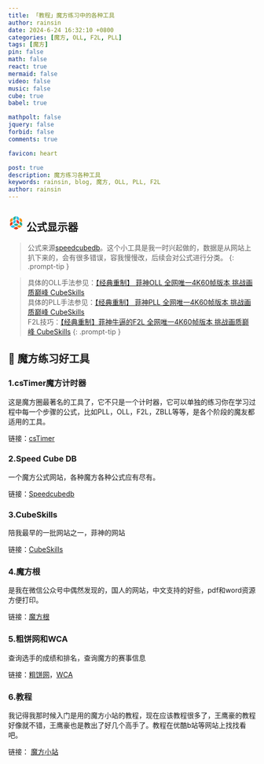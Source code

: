 ```yaml
---
title: 「教程」魔方练习中的各种工具
author: rainsin
date: 2024-6-24 16:32:10 +0800
categories: [魔方, OLL, F2L, PLL]
tags: [魔方]
pin: false
math: false
react: true
mermaid: false
video: false
music: false
cube: true
babel: true

mathpolt: false
jquery: false
forbid: false
comments: true

favicon: heart

post: true
description: 魔方练习各种工具
keywords: rainsin, blog, 魔方, OLL, PLL, F2L
author: rainsin
---
```


<style>
#access-tags,#panel-wrapper,#access-lastmod{
    display: none;
}
#core-wrapper, #tail-wrapper {
    width: 100%;
    padding-right: 0 !important;
    padding-left: 0 !important;
}
.bilibili-box{
    width: 100%;
    aspect-ratio: 1920/1080;
}
</style>

<link rel="stylesheet" href="/assets/share/cube.min.css"/>

<h2 id="魔方">
<svg t="1708149429539" class="icon" viewBox="0 0 1024 1024" version="1.1" xmlns="http://www.w3.org/2000/svg" p-id="4418" width="32" height="32"><path d="M323.84980539 263.0163893c0-2.43789794-0.95396079-76.74079765 17.48927003-99.529848 18.65522165-23.31902673 72.07699258-53.42177092 72.0769926-53.42177092s60.94745697-37.94641717 72.18298867-31.05670361c11.34152642 6.67772137 9.43360625 80.23865248 9.43360624 80.23865112s-0.52997775 72.60697034-12.29548722 93.59409521c-11.76550947 20.88112878-72.81896114 57.44960351-72.81896116 57.44960351s-53.42177092 34.87254538-71.75900702 34.23657151c-17.91325308-0.95396079-14.30940351-78.96670477-14.30940214-81.51059882z" fill="#23B299" p-id="4419"></path><path d="M361.0542526 634.5308878c0.42398164 13.14345191 65.2932751 47.59201423 65.2932751 47.59201424s63.80933795 35.08453619 87.65834381 35.08453618c24.06099668 0 85.64442613-35.29652702 85.64442614-35.29652702s56.70763356-29.57276643 65.08128429-45.79009013c8.26765462-16.11132761-61.58343083-51.19586379-63.80933796-52.46781014-2.0139163-1.16595163-66.45922673-38.2644041-95.3960193-33.49460292-29.57276643 4.98179199-82.04057657 36.78046556-82.04057658 36.78046555s-62.85537717 34.44856234-62.4313955 47.59201424z" fill="#2AA992" p-id="4420"></path><path d="M334.44936324 579.09520059C352.78659796 579.83716916 406.10237279 544.85862907 406.10237279 544.85862907s60.94745697-36.56847474 72.81896253-57.44960351c11.76550947-20.88112878 12.40148194-93.48809911 12.40148194-93.48809912s1.80192546-73.45493502-9.43360623-80.23865249c-11.23553171-6.78371747-72.2889834 31.05670361-72.28898341 31.05670499s-53.31577482 30.31473503-72.07699258 53.42177093c-18.44323084 22.89504508-17.48927005 97.19794478-17.48927141 99.74183882-0.21199083 2.43789794-3.60384956 80.55663941 14.41539961 81.1926119z" fill="#31BDEB" p-id="4421"></path><path d="M745.81819909 377.70360274c11.87150419 20.88112878 72.92495725 57.44960351 72.92495728 57.44960351s53.42177092 34.97854009 71.75900565 34.2365715c17.91325308-0.74196858 14.52139435-78.64871783 14.52139435-81.19261187 0-2.43789794 1.05995552-76.63480292-17.48927006-99.74183884-18.76121775-23.213032-72.18298867-53.42177092-72.18298868-53.42177092s-61.05345308-37.94641717-72.18298868-31.0567036c-11.34152642 6.78371747-9.53960234 80.23865248-9.53960096 80.23865112s0.63597386 72.60697034 12.1894911 93.4880991z" fill="#F39518" p-id="4422"></path><path d="M686.3546793 398.26674596c-18.86721248-23.213032-72.18298867-53.52776703-72.1829873-53.52776702s-60.94745697-37.84042107-72.28898479-30.95070888c-11.23553171 6.88971218-9.53960234 80.23865248-9.53960097 80.23865249s0.74196858 72.60697034 12.40148194 93.48809911c11.76550947 20.88112878 72.71296643 57.44960351 72.71296644 57.44960351s53.52776703 34.87254538 71.75900566 34.23657152c18.0192478-0.74196858 14.52139435-78.75471394 14.41539824-81.19261329 0.21199083-2.54389405 1.16595163-76.84679375-17.27727922-99.74183744z" fill="#E83A37" p-id="4423"></path><path d="M540.92874781 252.62882228c11.65951337 20.88112878 72.71296643 57.44960351 72.71296643 57.44960211s53.42177092 34.87254538 71.75900564 34.23657152c17.91325308-0.63597386 14.52139435-78.64871783 14.52139435-81.19261189 0-2.43789794 0.84796468-76.74079765-17.48927144-99.52984662-18.76121775-23.31902673-72.18298867-53.42177092-72.18298729-53.42177093s-61.05345308-37.94641717-72.28898478-31.1626997c-11.34152642 6.78371747-9.43360625 80.23865248-9.43360625 80.23865112s0.63597386 72.39497951 12.40148334 93.38210439z" fill="#31BDEB" p-id="4424"></path><path d="M273.81989182 612.58980351c11.76550947-20.98712489 12.40148194-93.59409522 12.40148333-93.59409522s1.80192546-73.45493502-9.43360625-80.3446472c-11.44752253-6.78371747-72.39497951 31.05670361-72.39497951 31.0567036s-53.31577482 30.20873892-72.07699258 53.42177092C113.87256597 546.1305754 114.72053067 620.32748037 114.72053067 622.76537834c-0.10599611 2.54389405-3.39185872 80.55663941 14.52139433 81.29860799 18.44323084 0.63597386 71.75900565-34.2365715 71.75900567-34.23657151s61.1594478-36.46247863 72.81896115-57.23761131z" fill="#E83B18" p-id="4425"></path><path d="M807.71961548 695.26635394c-2.0139163-1.16595163-66.45922673-38.37039883-95.39601931-33.38860684-29.46677034 4.8757959-81.93458183 36.67446947-81.93458184 36.67446948s-62.96137326 34.55455844-62.64338634 47.69800896c0.52997775 13.14345191 65.39927121 47.59201423 65.39927259 47.59201424s63.80933795 35.08453619 87.55234633 35.08453619c24.06099668 0 85.75042224-35.40252313 85.75042223-35.40252174s56.70763356-29.57276643 64.97528818-45.79009016c8.47964684-16.11132761-61.37144-51.40785462-63.70334184-52.46781013z" fill="#F39518" p-id="4426"></path><path d="M133.26975623 469.28378164c18.33723473 0.74196858 71.75900565-34.2365715 71.75900702-34.2365715s60.94745697-36.46247863 72.81896117-57.44960213c11.76550947-20.88112878 12.40148194-93.59409522 12.40148195-93.59409521s1.80192546-73.34893891-9.43360625-80.13265638c-11.44752253-6.88971218-72.39497951 31.05670361-72.39497951 31.0567036s-53.42177092 30.20873892-72.07699257 53.4217723C117.90039857 311.35037213 118.74836326 385.65327182 118.74836326 388.09116977c-0.10599611 2.43789794-3.49785345 80.55663941 14.52139297 81.19261187z" fill="#F18B1D" p-id="4427"></path><path d="M908.94539284 622.97736915c0.10599611-2.43789794 0.95396079-76.63480292-17.48927143-99.63584273-18.76121775-23.31902673-72.18298867-53.42177092-72.18298729-53.42177091s-60.84146086-37.84042107-72.18298869-31.0567036c-11.23553171 6.88971218-9.53960234 80.34464721-9.53960234 80.34464722s0.74196858 72.60697034 12.40148333 93.59409521c11.76550947 20.77513267 72.71296643 57.44960351 72.71296642 57.44960213s53.42177092 34.87254538 71.86500039 34.2365715c18.0192478-0.95396079 14.52139435-79.07270087 14.41539961-81.51059882z" fill="#2AA992" p-id="4428"></path><path d="M455.28432166 753.56392076c8.1616599-16.0053315-61.58343083-51.19586379-63.91533404-52.46781014-2.0139163-1.16595163-66.45922673-38.2644041-95.39601931-33.49460293-29.46677034 4.98179199-81.93458183 36.67446947-81.93458186 36.67446947s-62.96137326 34.66055316-62.53739022 47.80400506c0.42398164 13.14345191 65.2932751 47.59201423 65.29327511 47.59201424s63.70334185 35.08453619 87.65834243 35.08453618 85.64442613-35.29652702 85.64442751-35.29652702 56.70763356-29.57276643 65.18728038-45.89608486z" fill="#31BDEB" p-id="4429"></path><path d="M598.27235521 812.70945363c-2.0139163-1.16595163-66.353232-38.2644041-95.3960193-33.38860681-29.57276643 4.98179199-82.04057657 36.67446947-82.04057796 36.67446944S357.9803808 850.65586944 358.40436382 863.90531743c0.42398164 13.14345191 65.2932751 47.59201423 65.29327511 47.59201424s63.70334185 34.97854009 87.55234633 34.9785401c23.95500059 0 85.64442613-35.29652702 85.64442752-35.29652702s56.70763356-29.57276643 64.97528817-45.79009016c8.37365073-16.21732371-61.37144-51.51385073-63.59734574-52.67980096z" fill="#E83B18" p-id="4430"></path></svg>
公式显示器
</h2>

> 公式来源[speedcubedb](https://www.speedcubedb.com/)。这个小工具是我一时兴起做的，数据是从网站上扒下来的，会有很多错误，容我慢慢改，后续会对公式进行分类。
{: .prompt-tip }

<div id="cubes-box"></div>

> 具体的OLL手法参见：[【经典重制】 菲神OLL 全网唯一4K60帧版本 挑战画质巅峰 CubeSkills](https://www.bilibili.com/video/BV1wd4y187Cr) <br/>
> 具体的PLL手法参见：[【经典重制】 菲神PLL 全网唯一4K60帧版本 挑战画质巅峰 CubeSkills](https://www.bilibili.com/video/BV1gP411g7Dw) <br/>
> F2L技巧：[【经典重制】菲神牛逼的F2L 全网唯一4K60帧版本 挑战画质巅峰 CubeSkills](https://www.bilibili.com/video/BV1WD4y1s7Z2)
{: .prompt-tip }

<h2>🎯 魔方练习好工具</h2>

### 1.csTimer魔方计时器

这是魔方圈最著名的工具了，它不只是一个计时器，它可以单独的练习你在学习过程中每一个步骤的公式，比如PLL，OLL，F2L，ZBLL等等，是各个阶段的魔友都适用的工具。

链接：[csTimer](https://www.cstimer.net/)

### 2.Speed Cube DB

一个魔方公式网站，各种魔方各种公式应有尽有。

链接：[Speedcubedb](https://speedcubedb.com/)

### 3.CubeSkills

陪我最早的一批网站之一，菲神的网站

链接：[CubeSkills](https://www.cubeskills.com/)

### 4.魔方根

是我在微信公众号中偶然发现的，国人的网站，中文支持的好些，pdf和word资源方便打印。

链接：[魔方根](https://www.cuberoot.me/)

### 5.粗饼网和WCA

查询选手的成绩和排名，查询魔方的赛事信息

链接：[粗饼网](https://cubing.com/)，[WCA](https://www.worldcubeassociation.org/)

### 6.教程

我记得我那时候入门是用的魔方小站的教程，现在应该教程很多了，王鹰豪的教程好像就不错，王鹰豪也是教出了好几个高手了。教程在优酷b站等网站上找找看吧。

链接： [魔方小站](http://www.rubik.com.cn/beginner.htm)



<script type="text/babel" data-type="module" src="/assets/post/cube/index.js"></script>